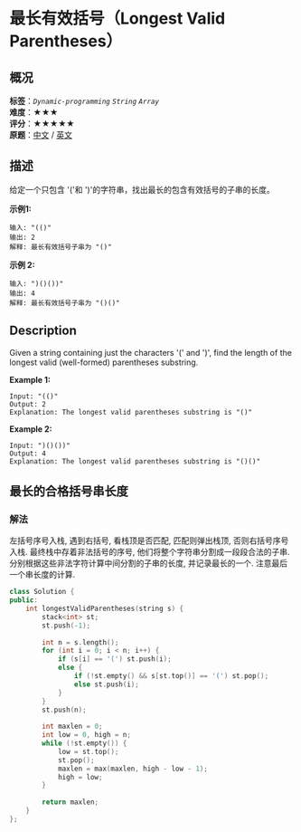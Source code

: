 # 最长有效括号（Longest Valid Parentheses）
## 概况
**标签**：*`Dynamic-programming`*  *`String`*  *`Array`*<br>
**难度**：★★★<br>
**评分**：★★★★★<br>
**原题**：[中文](https://leetcode-cn.com/problems/longest-valid-parentheses) / [英文](https://leetcode.com/problems/longest-valid-parentheses)
## 描述
给定一个只包含 '('和 ')'的字符串，找出最长的包含有效括号的子串的长度。

**示例1:**
```
输入: "(()"
输出: 2
解释: 最长有效括号子串为 "()"
```

**示例 2:**
```
输入: ")()())"
输出: 4
解释: 最长有效括号子串为 "()()"
```

## Description
Given a string containing just the characters '(' and ')', find the length of the longest valid (well-formed) parentheses substring.

**Example 1:**
```
Input: "(()"
Output: 2
Explanation: The longest valid parentheses substring is "()"
```

**Example 2:**
```
Input: ")()())"
Output: 4
Explanation: The longest valid parentheses substring is "()()"

```
## 最长的合格括号串长度
### 解法
左括号序号入栈, 遇到右括号, 看栈顶是否匹配, 匹配则弹出栈顶, 否则右括号序号入栈. 最终栈中存着非法括号的序号, 他们将整个字符串分割成一段段合法的子串. 分别根据这些非法字符计算中间分割的子串的长度, 并记录最长的一个. 注意最后一个串长度的计算.
```c++
class Solution {
public:
    int longestValidParentheses(string s) {
        stack<int> st;
        st.push(-1);
        
        int n = s.length();
        for (int i = 0; i < n; i++) {
            if (s[i] == '(') st.push(i);
            else {
                if (!st.empty() && s[st.top()] == '(') st.pop();
                else st.push(i);
            }
        }
        st.push(n);
        
        int maxlen = 0;
        int low = 0, high = n;
        while (!st.empty()) {
            low = st.top();
            st.pop();
            maxlen = max(maxlen, high - low - 1);
            high = low;
        }
        
        return maxlen;
    }
};
```